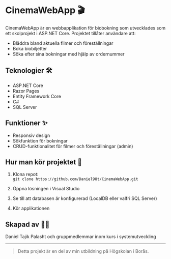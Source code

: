 # CinemaWebApp 🎬

CinemaWebApp är en webbapplikation för biobokning som utvecklades som ett skolprojekt i ASP.NET Core. Projektet tillåter användare att:

- Bläddra bland aktuella filmer och föreställningar
- Boka biobiljetter
- Söka efter sina bokningar med hjälp av ordernummer

## Teknologier 🛠

- ASP.NET Core
- Razor Pages
- Entity Framework Core
- C#
- SQL Server

## Funktioner ✨

- Responsiv design
- Sökfunktion för bokningar
- CRUD-funktionalitet för filmer och föreställningar (admin)

## Hur man kör projektet 🚀

1. Klona repot:  
   `git clone https://github.com/Daniel98t/CinemaWebApp.git`

2. Öppna lösningen i Visual Studio

3. Se till att databasen är konfigurerad (LocalDB eller valfri SQL Server)

4. Kör applikationen

## Skapad av 👨‍💻

Daniel Tajik Palasht och gruppmedlemmar inom kurs i systemutveckling

---

> Detta projekt är en del av min utbildning på Högskolan i Borås.
